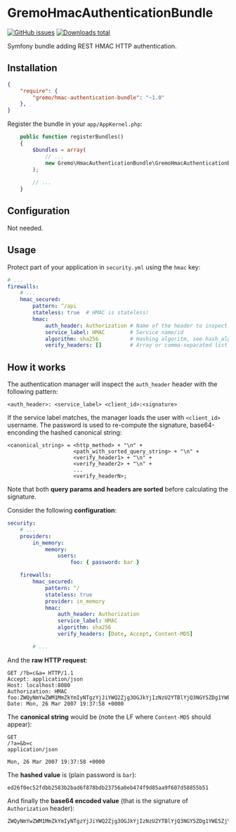 # GremoHmacAuthenticationBundle
[![GitHub issues](https://img.shields.io/github/issues/gremo/GremoHmacAuthenticationBundle.svg?style=flat-square)](https://github.com/gremo/GremoHmacAuthenticationBundle/issues) [![Downloads total](https://img.shields.io/packagist/dt/gremo/hmac-authentication-bundle.svg?style=flat-square)](https://packagist.org/packages/gremo/hmac-authentication-bundle)

Symfony bundle adding REST HMAC HTTP authentication.

## Installation

```json
{
    "require": {
        "gremo/hmac-authentication-bundle": "~1.0"
    },
}
```

Register the bundle in your `app/AppKernel.php`:

```php
    public function registerBundles()
    {
        $bundles = array(
            // ...
            new Gremo\HmacAuthenticationBundle\GremoHmacAuthenticationBundle(),
        );
        
        // ...
    }
```

## Configuration
Not needed.

## Usage
Protect part of your application in `security.yml` using the `hmac` key:

```yml
# ...
firewalls:
    # ...
    hmac_secured:
        pattern: ^/api
        stateless: true  # HMAC is stateless!
        hmac:
            auth_header: Authorization # Name of the header to inspect
            service_label: HMAC        # Service name/id
            algorithm: sha256          # Hashing algoritm, see hash_algos()
            verify_headers: []         # Array or comma-separated list of headers
```

## How it works
The authentication manager will inspect the `auth_header` header with the following pattern:

```
<auth_header>: <service_label> <client_id>:<signature>
```

If the service label matches, the manager loads the user with `<client_id>` username. The password is used to re-compute the signature, base64-enconding the hashed canonical string: 

```
<canonical_string> = <http_method> + "\n" +
                     <path_with_sorted_query_string> + "\n" +
                     <verify_header1> + "\n" +
                     <verify_header2> + "\n" +
                     ...
                     <verify_headerN>;
```

Note that both **query params and headers are sorted** before calculating the signature.

Consider the following **configuration**:

```yml
security:
	# ...
    providers:
        in_memory:
            memory:
                users:
                    foo: { password: bar }

	firewalls:
		hmac_secured:
		    pattern: ^/
		    stateless: true
			provider: in_memory
		    hmac:
		        auth_header: Authorization
		        service_label: HMAC
		        algorithm: sha256
		        verify_headers: [Date, Accept, Content-MD5]

		# ...
```

And the **raw HTTP request**:

```
GET /?b=c&a= HTTP/1.1
Accept: application/json
Host: localhost:8080
Authorization: HMAC foo:ZWQyNmYwZWM1MmZkYmIyNTgzYjJiYWQ2Zjg3OGJkYjIzNzU2YTBlYjQ3NGY5ZDg1YWE5ZjYwN2Q1ODg1NWI1MQ==
Date: Mon, 26 Mar 2007 19:37:58 +0000
```

The **canonical string** would be (note the LF where `Content-MD5` should appear):

```
GET
/?a=&b=c
application/json

Mon, 26 Mar 2007 19:37:58 +0000
```

The **hashed value** is (plain password is `bar`):

```
ed26f0ec52fdbb2583b2bad6f878bdb23756a0eb474f9d85aa9f607d58855b51
```

And finally the **base64 encoded value** (that is the signature of `Authorization` header):

```
ZWQyNmYwZWM1MmZkYmIyNTgzYjJiYWQ2Zjg3OGJkYjIzNzU2YTBlYjQ3NGY5ZDg1YWE5ZjYwN2Q1ODg1NWI1MQ==
```
